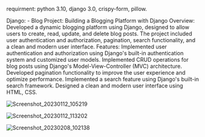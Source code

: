 
requirment:
python 3.10,
django 3.0,
crispy-form,
pillow.


Django: - Blog Project: Building a Blogging Platform with Django
Overview:
Developed a dynamic blogging platform using Django, designed to allow users to create,
read, update, and delete blog posts. The project included user authentication and authorization,
pagination, search functionality, and a clean and modern user interface.
Features:
Implemented user authentication and authorization using Django's built-in authentication system and 
customized user models.
Implemented CRUD operations for blog posts using Django's Model-View-Controller (MVC) architecture.
Developed pagination functionality to improve the user experience and optimize performance.
Implemented a search feature using Django's built-in search framework.
Designed a clean and modern user interface using HTML, CSS.


![Screenshot_20230112_105219](https://user-images.githubusercontent.com/117152309/230540099-4ed7239f-6d5e-4a39-ad3a-38b60e77400c.png)


![Screenshot_20230112_113202](https://user-images.githubusercontent.com/117152309/230540148-3bb0cdea-7b1d-4650-9e80-d83a0dc35cd6.png)


![Screenshot_20230208_102138](https://user-images.githubusercontent.com/117152309/230540189-39c86417-6081-4591-9322-bf1e949b7656.png)
